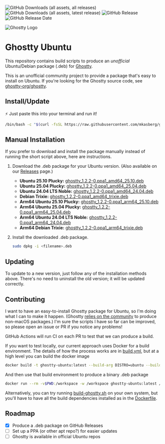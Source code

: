 
![GitHub Downloads (all assets, all releases)](https://img.shields.io/github/downloads/mkasberg/ghostty-ubuntu/total)
![GitHub Downloads (all assets, latest release)](https://img.shields.io/github/downloads/mkasberg/ghostty-ubuntu/latest/total)
![GitHub Release](https://img.shields.io/github/v/release/mkasberg/ghostty-ubuntu)
![GitHub Release Date](https://img.shields.io/github/release-date/mkasberg/ghostty-ubuntu)

![Ghostty Logo](ghostty-logo.png)

# Ghostty Ubuntu

This repository contains build scripts to produce an _unofficial_ Ubuntu/Debian
package (.deb) for [Ghostty](https://ghostty.org).

This is an unofficial community project to provide a package that's easy to
install on Ubuntu. If you're looking for the Ghostty source code, see
[ghostty-org/ghostty](https://github.com/ghostty-org/ghostty).

## Install/Update

:zap: Just paste this into your terminal and run it!

```sh
/bin/bash -c "$(curl -fsSL https://raw.githubusercontent.com/mkasberg/ghostty-ubuntu/HEAD/install.sh)"
```

## Manual Installation

If you prefer to download and install the package manually instead of running the short script above, here are instructions.

1. Download the .deb package for your Ubuntu version. (Also available on our [Releases](https://github.com/mkasberg/ghostty-ubuntu/releases) page.)
   - **Ubuntu 25.10 Plucky:** [ghostty_1.2.2-0.ppa1_amd64_25.10.deb](https://github.com/mkasberg/ghostty-ubuntu/releases/download/1.2.2-0-ppa1/ghostty_1.2.2-0.ppa1_amd64_25.10.deb)
   - **Ubuntu 25.04 Plucky:** [ghostty_1.2.2-0.ppa1_amd64_25.04.deb](https://github.com/mkasberg/ghostty-ubuntu/releases/download/1.2.2-0-ppa1/ghostty_1.2.2-0.ppa1_amd64_25.04.deb)
   - **Ubuntu 24.04 LTS Noble:** [ghostty_1.2.2-0.ppa1_amd64_24.04.deb](https://github.com/mkasberg/ghostty-ubuntu/releases/download/1.2.2-0-ppa1/ghostty_1.2.2-0.ppa1_amd64_24.04.deb)
   - **Debian Trixie:** [ghostty_1.2.2-0.ppa1_amd64_trixie.deb](https://github.com/mkasberg/ghostty-ubuntu/releases/download/1.2.2-0-ppa1/ghostty_1.2.2-0.ppa1_amd64_trixie.deb)
   - **Arm64 Ubuntu 25.10 Plucky:** [ghostty_1.2.2-0.ppa1_arm64_25.10.deb](https://github.com/mkasberg/ghostty-ubuntu/releases/download/1.2.2-0-ppa1/ghostty_1.2.2-0.ppa1_arm64_25.10.deb)
   - **Arm64 Ubuntu 25.04 Plucky:** [ghostty_1.2.2-0.ppa1_arm64_25.04.deb](https://github.com/mkasberg/ghostty-ubuntu/releases/download/1.2.2-0-ppa1/ghostty_1.2.2-0.ppa1_arm64_25.04.deb)
   - **Arm64 Ubuntu 24.04 LTS Noble:** [ghostty_1.2.2-0.ppa1_arm64_24.04.deb](https://github.com/mkasberg/ghostty-ubuntu/releases/download/1.2.2-0-ppa1/ghostty_1.2.2-0.ppa1_arm64_24.04.deb)
   - **Arm64 Debian Trixie:** [ghostty_1.2.2-0.ppa1_arm64_trixie.deb](https://github.com/mkasberg/ghostty-ubuntu/releases/download/1.2.2-0-ppa1/ghostty_1.2.2-0.ppa1_arm64_trixie.deb)
2. Install the downloaded .deb package.

   ```sh
   sudo dpkg -i <filename>.deb
   ```
## Updating

To update to a new version, just follow any of the installation methods above. There's no need to uninstall the old version; it will be updated correctly.

## Contributing

I want to have an easy-to-install Ghostty package for Ubuntu, so I'm doing what
I can to make it happen. (Ghostty [relies on the
community](https://ghostty.org/docs/install/binary) to produce non-macOS
packages.) I'm sure the scripts I have so far can be improved, so please open an
issue or PR if you notice any problems!

GitHub Actions will run CI on each PR to test that we can produce a build.

If you want to test locally, our current approach uses Docker for a build
environment. The details of how the process works are in
[build.yml](.github/workflows//build.yml), but at a high level you can build the
docker image

```bash
docker build -t ghostty-ubuntu:latest --build-arg DISTRO=ubuntu --build-arg DISTRO_VERSION=24.10 .
```

And then use that build environment to produce a binary .deb package

```bash
docker run --rm -v$PWD:/workspace -w /workspace ghostty-ubuntu:latest /bin/bash build-ghostty.sh
```

Alternatively, you can try running [build-ghostty.sh](build-ghostty.sh) on your
own system, but you'll have to have all the build dependencies installed as in
the [Dockerfile](Dockerfile).

## Roadmap

- [x] Produce a .deb package on GitHub Releases
- [ ] Set up a PPA (or other apt repo?) for easier updates
- [ ] Ghostty is available in official Ubuntu repos
